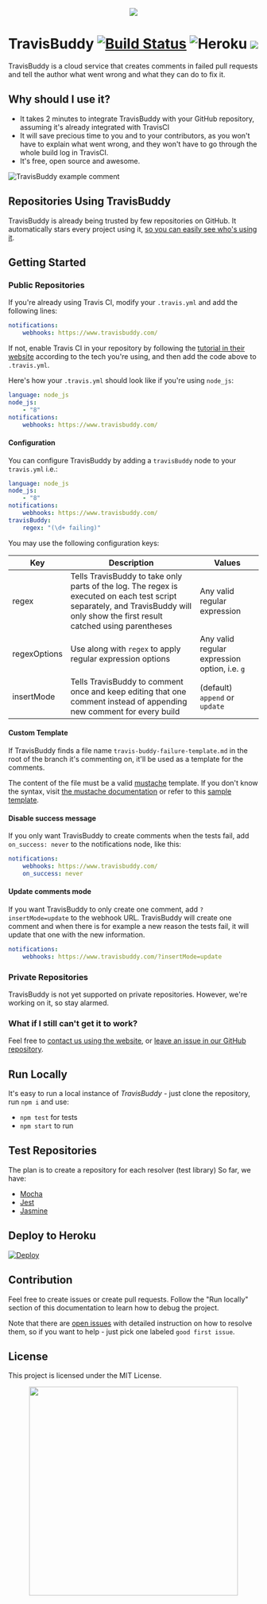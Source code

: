 <p align="center">
  <img src="https://raw.githubusercontent.com/bluzi/travis-buddy/master/public/images/header.jpg">
</p>

# TravisBuddy [![Build Status](https://travis-ci.org/bluzi/travis-buddy.svg?branch=master)](https://travis-ci.org/bluzi/travis-buddy) ![Heroku](https://heroku-badge.herokuapp.com/?app=travis-buddy-service&style=flat) <a href="https://www.statuscake.com" title="Website Uptime Monitoring"><img src="https://www.statuscake.com/App/button/index.php?Track=2MnfbAoOjQ&Days=1&Design=7" /></a>

TravisBuddy is a cloud service that creates comments in failed pull requests and tell the author what went wrong and what they can do to fix it.

## Why should I use it?

* It takes 2 minutes to integrate TravisBuddy with your GitHub repository, assuming it's already integrated with TravisCI
* It will save precious time to you and to your contributors, as you won't have to explain what went wrong, and they won't have to go through the whole build log in TravisCI.
* It's free, open source and awesome.

![TravisBuddy example comment](https://raw.githubusercontent.com/bluzi/travis-buddy/master/public/images/example.png)

## Repositories Using TravisBuddy

TravisBuddy is already being trusted by few repositories on GitHub. It automatically stars every project using it, [so you can easily see who's using it](https://github.com/TravisBuddy?tab=stars).

## Getting Started

### Public Repositories

If you're already using Travis CI, modify your `.travis.yml` and add the following lines:

```yml
notifications:
    webhooks: https://www.travisbuddy.com/
```

If not, enable Travis CI in your repository by following the [tutorial in their website](https://docs.travis-ci.com/user/getting-started/) according to the tech you're using, and then add the code above to `.travis.yml`.

Here's how your `.travis.yml` should look like if you're using `node_js`:

```yml
language: node_js
node_js:
    - "8"
notifications:
    webhooks: https://www.travisbuddy.com/
```

#### Configuration
You can configure TravisBuddy by adding a `travisBuddy` node to your `travis.yml` i.e.: 
```yml
language: node_js
node_js:
    - "8"
notifications:
    webhooks: https://www.travisbuddy.com/
travisBuddy:
    regex: "(\d+ failing)"
```

You may use the following configuration keys:

Key | Description | Values
--- | --- | ---
regex | Tells TravisBuddy to take only parts of the log. The regex is executed on each test script separately, and TravisBuddy will only show the first result catched using parentheses | Any valid regular expression
regexOptions | Use along with `regex` to apply regular expression options      |   Any valid regular expression option, i.e. `g`
insertMode | Tells TravisBuddy to comment once and keep editing that one comment instead of appending new comment for every build | (default) `append` or `update`

#### Custom Template

If TravisBuddy finds a file name `travis-buddy-failure-template.md` in the root of the branch it's commenting on, it'll be used as a template for the comments.

The content of the file must be a valid [mustache](https://github.com/janl/mustache.js/) template.
If you don't know the syntax, visit [the mustache documentation](https://mustache.github.io/mustache.5.html) or refer to this [sample template](https://raw.githubusercontent.com/bluzi/name-db/master/travis-buddy-failure-template.md).

#### Disable success message

If you only want TravisBuddy to create comments when the tests fail, add `on_success: never` to the notifications node, like this:

```yml
notifications:
    webhooks: https://www.travisbuddy.com/
    on_success: never
```

#### Update comments mode

If you want TravisBuddy to only create one comment, add `?insertMode=update` to the webhook URL. TravisBuddy will create one comment and when there is for example a new reason the tests fail, it will update that one with the new information.

```yml
notifications:
    webhooks: https://www.travisbuddy.com/?insertMode=update
```


### Private Repositories

TravisBuddy is not yet supported on private repositories.
However, we're working on it, so stay alarmed.

### What if I still can't get it to work?

Feel free to [contact us using the website](https://www.travisbuddy.com/contact-us), or [leave an issue in our GitHub repository](https://github.com/bluzi/travis-buddy/issues).

## Run Locally

It's easy to run a local instance of _TravisBuddy_ - just clone the repository, run `npm i` and use:

* `npm test` for tests
* `npm start` to run

## Test Repositories

The plan is to create a repository for each resolver (test library)
So far, we have:

* [Mocha](https://github.com/bluzi/travis-buddy-mocha-tests)
* [Jest](https://github.com/bluzi/travis-buddy-jest-tests)
* [Jasmine](https://github.com/bluzi/travis-buddy-jasmine-tests)

## Deploy to Heroku

[![Deploy](https://www.herokucdn.com/deploy/button.svg)](https://heroku.com/deploy)

## Contribution

Feel free to create issues or create pull requests.
Follow the "Run locally" section of this documentation to learn how to debug the project.

Note that there are [open issues](https://github.com/bluzi/travis-buddy/issues) with detailed instruction on how to resolve them, so if you want to help - just pick one labeled `good first issue`.

## License

This project is licensed under the MIT License.

<p align="center">
  <img width="420" src="https://raw.githubusercontent.com/bluzi/travis-buddy/master/public/images/logo.png">
</p>

